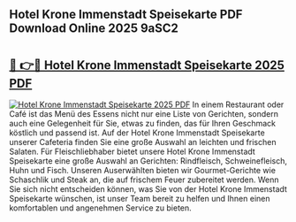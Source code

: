 ## Hotel Krone Immenstadt Speisekarte PDF Download Online 2025 9aSC2

# <h2><a href="http://gc8aro.nevu.top/?p=Hotel+Krone+Immenstadt+Speisekarte">🔗 👉🔴 Hotel Krone Immenstadt Speisekarte 2025 PDF</a></h2>

[![Hotel Krone Immenstadt Speisekarte 2025 PDF](https://i.imgur.com/dBaPXMq.png)](http://gc8aro.nevu.top/?p=Hotel+Krone+Immenstadt+Speisekarte)
In einem Restaurant oder Café ist das Menü des Essens nicht nur eine Liste von Gerichten, sondern auch eine Gelegenheit für Sie, etwas zu finden, das für Ihren Geschmack köstlich und passend ist. Auf der Hotel Krone Immenstadt Speisekarte unserer Cafeteria finden Sie eine große Auswahl an leichten und frischen Salaten. Für Fleischliebhaber bietet unsere Hotel Krone Immenstadt Speisekarte eine große Auswahl an Gerichten: Rindfleisch, Schweinefleisch, Huhn und Fisch. Unseren Auserwählten bieten wir Gourmet-Gerichte wie Schaschlik und Steak an, die auf frischem Feuer zubereitet werden. Wenn Sie sich nicht entscheiden können, was Sie von der Hotel Krone Immenstadt Speisekarte wünschen, ist unser Team bereit zu helfen und Ihnen einen komfortablen und angenehmen Service zu bieten.
